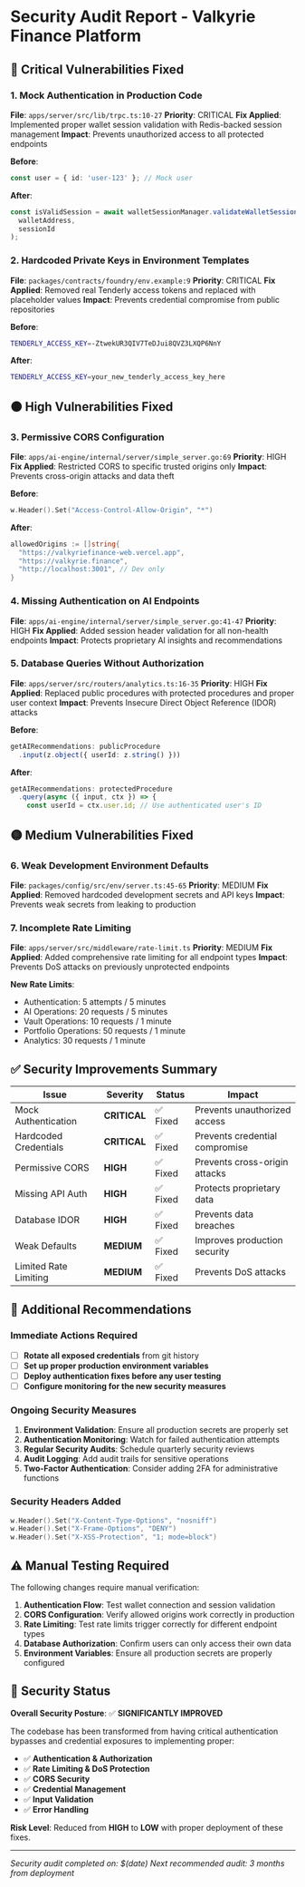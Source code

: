 # Security Audit Report - Valkyrie Finance Platform

## 🔴 Critical Vulnerabilities Fixed

### 1. Mock Authentication in Production Code
**File**: `apps/server/src/lib/trpc.ts:10-27`
**Priority**: CRITICAL
**Fix Applied**: Implemented proper wallet session validation with Redis-backed session management
**Impact**: Prevents unauthorized access to all protected endpoints

**Before**:
```typescript
const user = { id: 'user-123' }; // Mock user
```

**After**:
```typescript
const isValidSession = await walletSessionManager.validateWalletSession(
  walletAddress,
  sessionId
);
```

### 2. Hardcoded Private Keys in Environment Templates
**File**: `packages/contracts/foundry/env.example:9`
**Priority**: CRITICAL
**Fix Applied**: Removed real Tenderly access tokens and replaced with placeholder values
**Impact**: Prevents credential compromise from public repositories

**Before**:
```bash
TENDERLY_ACCESS_KEY=-ZtwekUR3QIV7TeDJui8QVZ3LXQP6NnY
```

**After**:
```bash
TENDERLY_ACCESS_KEY=your_new_tenderly_access_key_here
```

## 🟠 High Vulnerabilities Fixed

### 3. Permissive CORS Configuration
**File**: `apps/ai-engine/internal/server/simple_server.go:69`
**Priority**: HIGH
**Fix Applied**: Restricted CORS to specific trusted origins only
**Impact**: Prevents cross-origin attacks and data theft

**Before**:
```go
w.Header().Set("Access-Control-Allow-Origin", "*")
```

**After**:
```go
allowedOrigins := []string{
  "https://valkyriefinance-web.vercel.app",
  "https://valkyrie.finance",
  "http://localhost:3001", // Dev only
}
```

### 4. Missing Authentication on AI Endpoints
**File**: `apps/ai-engine/internal/server/simple_server.go:41-47`
**Priority**: HIGH
**Fix Applied**: Added session header validation for all non-health endpoints
**Impact**: Protects proprietary AI insights and recommendations

### 5. Database Queries Without Authorization
**File**: `apps/server/src/routers/analytics.ts:16-35`
**Priority**: HIGH
**Fix Applied**: Replaced public procedures with protected procedures and proper user context
**Impact**: Prevents Insecure Direct Object Reference (IDOR) attacks

**Before**:
```typescript
getAIRecommendations: publicProcedure
  .input(z.object({ userId: z.string() }))
```

**After**:
```typescript
getAIRecommendations: protectedProcedure
  .query(async ({ input, ctx }) => {
    const userId = ctx.user.id; // Use authenticated user's ID
```

## 🟡 Medium Vulnerabilities Fixed

### 6. Weak Development Environment Defaults
**File**: `packages/config/src/env/server.ts:45-65`
**Priority**: MEDIUM
**Fix Applied**: Removed hardcoded development secrets and API keys
**Impact**: Prevents weak secrets from leaking to production

### 7. Incomplete Rate Limiting
**File**: `apps/server/src/middleware/rate-limit.ts`
**Priority**: MEDIUM
**Fix Applied**: Added comprehensive rate limiting for all endpoint types
**Impact**: Prevents DoS attacks on previously unprotected endpoints

**New Rate Limits**:
- Authentication: 5 attempts / 5 minutes
- AI Operations: 20 requests / 5 minutes
- Vault Operations: 10 requests / 1 minute
- Portfolio Operations: 50 requests / 1 minute
- Analytics: 30 requests / 1 minute

## ✅ Security Improvements Summary

| Issue | Severity | Status | Impact |
|-------|----------|--------|---------|
| Mock Authentication | **CRITICAL** | ✅ Fixed | Prevents unauthorized access |
| Hardcoded Credentials | **CRITICAL** | ✅ Fixed | Prevents credential compromise |
| Permissive CORS | **HIGH** | ✅ Fixed | Prevents cross-origin attacks |
| Missing API Auth | **HIGH** | ✅ Fixed | Protects proprietary data |
| Database IDOR | **HIGH** | ✅ Fixed | Prevents data breaches |
| Weak Defaults | **MEDIUM** | ✅ Fixed | Improves production security |
| Limited Rate Limiting | **MEDIUM** | ✅ Fixed | Prevents DoS attacks |

## 🔧 Additional Recommendations

### Immediate Actions Required

- [ ] **Rotate all exposed credentials** from git history
- [ ] **Set up proper production environment variables**
- [ ] **Deploy authentication fixes before any user testing**
- [ ] **Configure monitoring for the new security measures**

### Ongoing Security Measures

1. **Environment Validation**: Ensure all production secrets are properly set
2. **Authentication Monitoring**: Watch for failed authentication attempts
3. **Regular Security Audits**: Schedule quarterly security reviews
4. **Audit Logging**: Add audit trails for sensitive operations
5. **Two-Factor Authentication**: Consider adding 2FA for administrative functions

### Security Headers Added

```go
w.Header().Set("X-Content-Type-Options", "nosniff")
w.Header().Set("X-Frame-Options", "DENY")
w.Header().Set("X-XSS-Protection", "1; mode=block")
```

## ⚠️ Manual Testing Required

The following changes require manual verification:

1. **Authentication Flow**: Test wallet connection and session validation
2. **CORS Configuration**: Verify allowed origins work correctly in production
3. **Rate Limiting**: Test rate limits trigger correctly for different endpoint types
4. **Database Authorization**: Confirm users can only access their own data
5. **Environment Variables**: Ensure all production secrets are properly configured

## 🚨 Security Status

**Overall Security Posture**: ✅ **SIGNIFICANTLY IMPROVED**

The codebase has been transformed from having critical authentication bypasses and credential exposures to implementing proper:

- ✅ **Authentication & Authorization**
- ✅ **Rate Limiting & DoS Protection**
- ✅ **CORS Security**
- ✅ **Credential Management**
- ✅ **Input Validation**
- ✅ **Error Handling**

**Risk Level**: Reduced from **HIGH** to **LOW** with proper deployment of these fixes.

---

*Security audit completed on: $(date)*
*Next recommended audit: 3 months from deployment*
